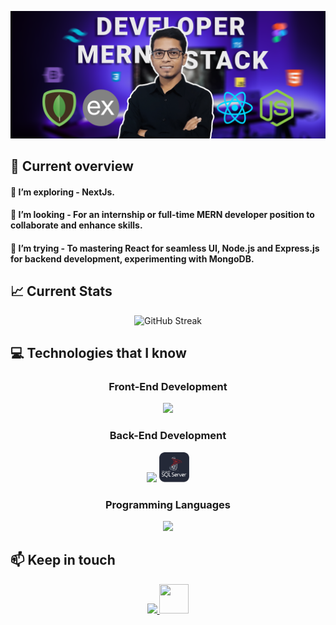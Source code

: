 
![](https://raw.githubusercontent.com/eftekher-alam/eftekher-alam/main/images/Cover%20Image.png)

## :eyes: Current overview

#### 🌱 I’m exploring - NextJs. 
#### 👯 I’m looking - For an internship or full-time MERN developer position to collaborate and enhance skills. 
#### 🤔 I’m trying - To mastering React for seamless UI, Node.js and Express.js for backend development, experimenting with MongoDB. 

## :chart_with_upwards_trend: Current Stats

<p align="center">
<img src="https://github-readme-streak-stats.herokuapp.com?user=eftekher-alam&theme=transparent" alt="GitHub Streak" />
</p>

## :computer: Technologies that I know
<h3 align="center">Front-End Development</h3>
<p align="center">
    <img src="https://skillicons.dev/icons?i=html,css,react,nextjs,tailwind,bootstrap,materialui" />
</p>
<h3 align="center">Back-End Development</h3>
<p align="center">
    <img src="https://skillicons.dev/icons?i=nodejs,express,mongodb,mysql" />
    <img src="https://raw.githubusercontent.com/eftekher-alam/eftekher-alam/b68d7e0661d54bf62fbc961d8125dda1ac160e81/images/microsoft-sql-server-logo.svg" alt="mssql" width="48" height="48"/>
</p>
<h3 align="center">Programming Languages</h3>
<p align="center">
    <img src="https://skillicons.dev/icons?i=js,ts,cs,java,c" />
</p>

## :mailbox: Keep in touch
<p align="center"> 
    <a href="https://www.linkedin.com/in/eftekher/" target="blank" >
        <img src="https://skillicons.dev/icons?i=linkedin" />
    </a>        
    <a href="https://fb.com/eftekher2018" target="blank" >
    <img src="https://raw.githubusercontent.com/rahuldkjain/github-profile-readme-generator/master/src/images/icons/Social/facebook.svg" height="47" width="47" />
    </a>
</p>



